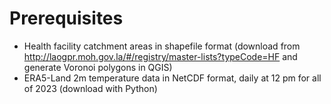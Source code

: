 # Prerequisites

- Health facility catchment areas in shapefile format (download from http://laogpr.moh.gov.la/#/registry/master-lists?typeCode=HF and generate Voronoi polygons in QGIS)
- ERA5-Land 2m temperature data in NetCDF format, daily at 12 pm for all of 2023 (download with Python)
